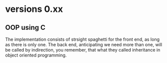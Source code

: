 # versions 0.xx #
## OOP using C ##
The implementation consists of strsight spaghetti for the front end, as long as there is only one. The back end, anticipating we need more than one, will be called by indirection, you remember, that what they called inheritance in object oriented programming.